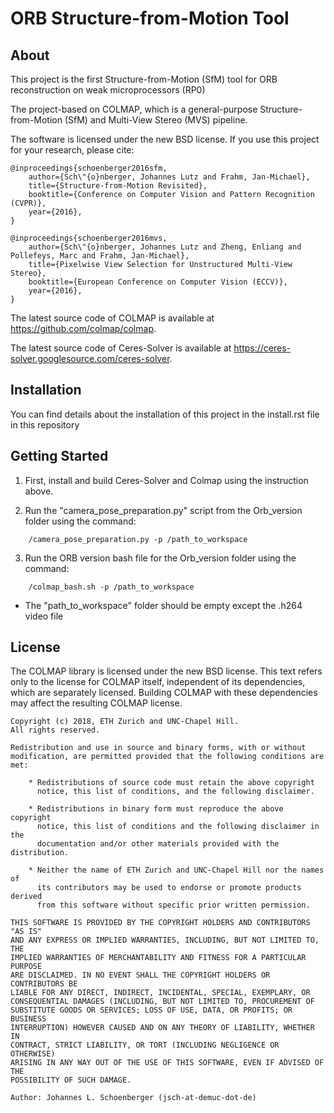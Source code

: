 ORB Structure-from-Motion Tool
======

About
-----

This project is the first Structure-from-Motion (SfM) tool for ORB reconstruction on weak microprocessors (RP0)

The project-based on COLMAP, which is a general-purpose Structure-from-Motion (SfM) and Multi-View Stereo
(MVS) pipeline.

The software is licensed under the new BSD license. If you use this project for
your research, please cite:

    @inproceedings{schoenberger2016sfm,
        author={Sch\"{o}nberger, Johannes Lutz and Frahm, Jan-Michael},
        title={Structure-from-Motion Revisited},
        booktitle={Conference on Computer Vision and Pattern Recognition (CVPR)},
        year={2016},
    }

    @inproceedings{schoenberger2016mvs,
        author={Sch\"{o}nberger, Johannes Lutz and Zheng, Enliang and Pollefeys, Marc and Frahm, Jan-Michael},
        title={Pixelwise View Selection for Unstructured Multi-View Stereo},
        booktitle={European Conference on Computer Vision (ECCV)},
        year={2016},
    }


The latest source code of COLMAP is available at https://github.com/colmap/colmap. 

The latest source code of Ceres-Solver is available at  https://ceres-solver.googlesource.com/ceres-solver. 


Installation
--------

You can find details about the installation of this project in the install.rst file in this repository

Getting Started
---------------

1. First, install and build Ceres-Solver and Colmap using the instruction above.

2. Run the "camera_pose_preparation.py" script from the Orb_version folder using the command:
```
	/camera_pose_preparation.py -p /path_to_workspace
```

3. Run the ORB version bash file for the Orb_version folder using the command:
```
	/colmap_bash.sh -p /path_to_workspace
```
* The "path_to_workspace" folder should be empty except the .h264 video file



License
-------

The COLMAP library is licensed under the new BSD license. This text
refers only to the license for COLMAP itself, independent of its dependencies,
which are separately licensed. Building COLMAP with these dependencies may
affect the resulting COLMAP license.

    Copyright (c) 2018, ETH Zurich and UNC-Chapel Hill.
    All rights reserved.

    Redistribution and use in source and binary forms, with or without
    modification, are permitted provided that the following conditions are met:

        * Redistributions of source code must retain the above copyright
          notice, this list of conditions, and the following disclaimer.

        * Redistributions in binary form must reproduce the above copyright
          notice, this list of conditions and the following disclaimer in the
          documentation and/or other materials provided with the distribution.

        * Neither the name of ETH Zurich and UNC-Chapel Hill nor the names of
          its contributors may be used to endorse or promote products derived
          from this software without specific prior written permission.

    THIS SOFTWARE IS PROVIDED BY THE COPYRIGHT HOLDERS AND CONTRIBUTORS "AS IS"
    AND ANY EXPRESS OR IMPLIED WARRANTIES, INCLUDING, BUT NOT LIMITED TO, THE
    IMPLIED WARRANTIES OF MERCHANTABILITY AND FITNESS FOR A PARTICULAR PURPOSE
    ARE DISCLAIMED. IN NO EVENT SHALL THE COPYRIGHT HOLDERS OR CONTRIBUTORS BE
    LIABLE FOR ANY DIRECT, INDIRECT, INCIDENTAL, SPECIAL, EXEMPLARY, OR
    CONSEQUENTIAL DAMAGES (INCLUDING, BUT NOT LIMITED TO, PROCUREMENT OF
    SUBSTITUTE GOODS OR SERVICES; LOSS OF USE, DATA, OR PROFITS; OR BUSINESS
    INTERRUPTION) HOWEVER CAUSED AND ON ANY THEORY OF LIABILITY, WHETHER IN
    CONTRACT, STRICT LIABILITY, OR TORT (INCLUDING NEGLIGENCE OR OTHERWISE)
    ARISING IN ANY WAY OUT OF THE USE OF THIS SOFTWARE, EVEN IF ADVISED OF THE
    POSSIBILITY OF SUCH DAMAGE.

    Author: Johannes L. Schoenberger (jsch-at-demuc-dot-de)
